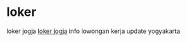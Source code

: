 # loker
loker jogja
<a href="https://loker.jobnas.com/" title="loker jogja">loker jogja</a> info lowongan kerja update yogyakarta
